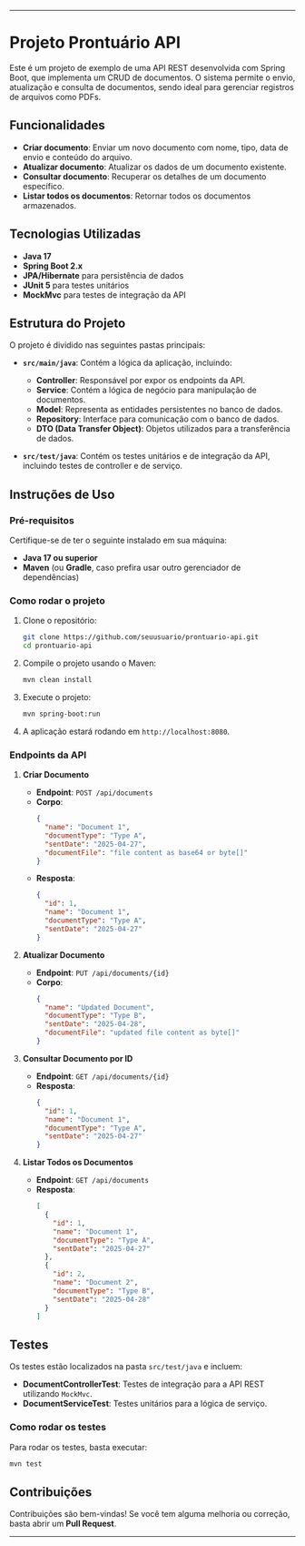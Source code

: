 
---

# Projeto Prontuário API

Este é um projeto de exemplo de uma API REST desenvolvida com Spring Boot, que implementa um CRUD de documentos. O sistema permite o envio, atualização e consulta de documentos, sendo ideal para gerenciar registros de arquivos como PDFs.

## Funcionalidades

- **Criar documento**: Enviar um novo documento com nome, tipo, data de envio e conteúdo do arquivo.
- **Atualizar documento**: Atualizar os dados de um documento existente.
- **Consultar documento**: Recuperar os detalhes de um documento específico.
- **Listar todos os documentos**: Retornar todos os documentos armazenados.

## Tecnologias Utilizadas

- **Java 17**
- **Spring Boot 2.x**
- **JPA/Hibernate** para persistência de dados
- **JUnit 5** para testes unitários
- **MockMvc** para testes de integração da API

## Estrutura do Projeto

O projeto é dividido nas seguintes pastas principais:

- **`src/main/java`**: Contém a lógica da aplicação, incluindo:
    - **Controller**: Responsável por expor os endpoints da API.
    - **Service**: Contém a lógica de negócio para manipulação de documentos.
    - **Model**: Representa as entidades persistentes no banco de dados.
    - **Repository**: Interface para comunicação com o banco de dados.
    - **DTO (Data Transfer Object)**: Objetos utilizados para a transferência de dados.

- **`src/test/java`**: Contém os testes unitários e de integração da API, incluindo testes de controller e de serviço.

## Instruções de Uso

### Pré-requisitos

Certifique-se de ter o seguinte instalado em sua máquina:

- **Java 17 ou superior**
- **Maven** (ou **Gradle**, caso prefira usar outro gerenciador de dependências)

### Como rodar o projeto

1. Clone o repositório:

   ```bash
   git clone https://github.com/seuusuario/prontuario-api.git
   cd prontuario-api
   ```

2. Compile o projeto usando o Maven:

   ```bash
   mvn clean install
   ```

3. Execute o projeto:

   ```bash
   mvn spring-boot:run
   ```

4. A aplicação estará rodando em `http://localhost:8080`.

### Endpoints da API

1. **Criar Documento**

    - **Endpoint**: `POST /api/documents`
    - **Corpo**:
      ```json
      {
        "name": "Document 1",
        "documentType": "Type A",
        "sentDate": "2025-04-27",
        "documentFile": "file content as base64 or byte[]"
      }
      ```
    - **Resposta**:
      ```json
      {
        "id": 1,
        "name": "Document 1",
        "documentType": "Type A",
        "sentDate": "2025-04-27"
      }
      ```

2. **Atualizar Documento**

    - **Endpoint**: `PUT /api/documents/{id}`
    - **Corpo**:
      ```json
      {
        "name": "Updated Document",
        "documentType": "Type B",
        "sentDate": "2025-04-28",
        "documentFile": "updated file content as byte[]"
      }
      ```

3. **Consultar Documento por ID**

    - **Endpoint**: `GET /api/documents/{id}`
    - **Resposta**:
      ```json
      {
        "id": 1,
        "name": "Document 1",
        "documentType": "Type A",
        "sentDate": "2025-04-27"
      }
      ```

4. **Listar Todos os Documentos**

    - **Endpoint**: `GET /api/documents`
    - **Resposta**:
      ```json
      [
        {
          "id": 1,
          "name": "Document 1",
          "documentType": "Type A",
          "sentDate": "2025-04-27"
        },
        {
          "id": 2,
          "name": "Document 2",
          "documentType": "Type B",
          "sentDate": "2025-04-28"
        }
      ]
      ```

## Testes

Os testes estão localizados na pasta `src/test/java` e incluem:

- **DocumentControllerTest**: Testes de integração para a API REST utilizando `MockMvc`.
- **DocumentServiceTest**: Testes unitários para a lógica de serviço.

### Como rodar os testes

Para rodar os testes, basta executar:

```bash
mvn test
```

## Contribuições

Contribuições são bem-vindas! Se você tem alguma melhoria ou correção, basta abrir um **Pull Request**.



---


